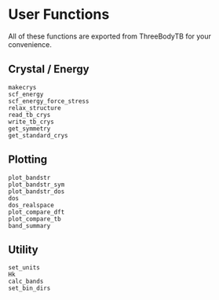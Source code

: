 
# User Functions

All of these functions are exported from ThreeBodyTB for your convenience.

## Crystal / Energy

```@docs
makecrys
scf_energy
scf_energy_force_stress
relax_structure
read_tb_crys
write_tb_crys
get_symmetry
get_standard_crys
```

## Plotting

```@docs
plot_bandstr
plot_bandstr_sym
plot_bandstr_dos
dos
dos_realspace
plot_compare_dft
plot_compare_tb
band_summary
```

## Utility

```@docs
set_units
Hk
calc_bands
set_bin_dirs
```

